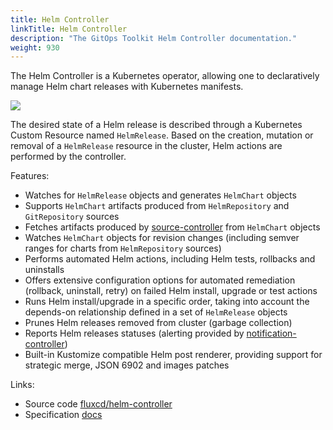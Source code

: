 ```yaml
---
title: Helm Controller
linkTitle: Helm Controller
description: "The GitOps Toolkit Helm Controller documentation."
weight: 930
---
```


The Helm Controller is a Kubernetes operator, allowing one to declaratively manage Helm chart
releases with Kubernetes manifests.

![](/img/helm-controller.png)

The desired state of a Helm release is described through a Kubernetes Custom Resource named `HelmRelease`.
Based on the creation, mutation or removal of a `HelmRelease` resource in the cluster,
Helm actions are performed by the controller.

Features:

- Watches for `HelmRelease` objects and generates `HelmChart` objects
- Supports `HelmChart` artifacts produced from `HelmRepository` and `GitRepository` sources
- Fetches artifacts produced by [source-controller](../source/_index.md) from `HelmChart` objects
- Watches `HelmChart` objects for revision changes (including semver ranges for charts from `HelmRepository` sources)
- Performs automated Helm actions, including Helm tests, rollbacks and uninstalls
- Offers extensive configuration options for automated remediation (rollback, uninstall, retry) on failed Helm install, upgrade or test actions
- Runs Helm install/upgrade in a specific order, taking into account the depends-on relationship defined in a set of `HelmRelease` objects
- Prunes Helm releases removed from cluster (garbage collection) 
- Reports Helm releases statuses (alerting provided by [notification-controller](../notification/_index.md))
- Built-in Kustomize compatible Helm post renderer, providing support for strategic merge, JSON 6902 and images patches

Links:

- Source code [fluxcd/helm-controller](https://github.com/fluxcd/helm-controller)
- Specification [docs](https://github.com/fluxcd/helm-controller/tree/main/docs/spec)
